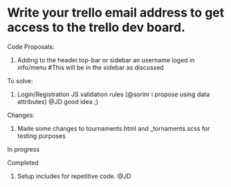 # Write your trello email address to get access to the trello dev board.


Code Proposals:
1. Adding to the header.top-bar or sidebar an username loged in info/menu #This will be in the sidebar as discussed

To solve:
1. Login/Registration JS validation rules (@sorinr i propose using data attributes) @JD good idea ;)

Changes:
1. Made some changes to tournaments.html and _tornaments.scss for testing purposes


In progress


Completed
1. Setup includes for repetitive code. @JD
